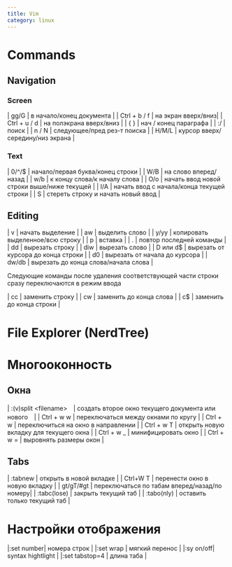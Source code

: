 ```yaml
---
title: Vim
category: linux
---
```

# Commands
## Navigation
### Screen

| gg/G | в начало/конец документа |
| Ctrl + b / f | на экран вверх/вниз|
| Ctrl + u / d | на полэкрана вверх/вниз |
| { } | нач / конец параграфа |
| :/<patt> | поиск |
| n / N | следующее/пред рез-т поиска |
| H/M/L | курсор вверх/середину/низ экрана |

### Text

| 0/^/$ | начало/первая буква/конец строки |
| W/B | на слово вперед/назад |
| w/b | к концу слова/к началу слова |
| O/o | начать ввод новой строки выше/ниже текущей |
| I/A | начать ввод с начала/конца текущей строки |
| S | стереть строку и начать новый ввод |

## Editing

| v | начать выделение |
| aw | выделить слово |
| y/yy | копировать выделенное/всю строку |
| p | вставка |
| . | повтор последней команды |
| dd | вырезать строку |
| diw | вырезать слово |
| D или d$ | вырезать от курсора до конца строки |
| d0 | вырезать от начала до курсора |
| dw/db | вырезать до конца слова/начала слова |

Следующие команды после удаления соответствующей части строки сразу переключаются в режим ввода  

| cc | заменить строку |
| cw | заменить до конца слова |
| c$ | заменить до конца строки |

# File Explorer (NerdTree)
# Многооконность

## Окна

| :(v)split \<filename\>　| создать второе окно текущего документа или нового　|
| Ctrl + w w | переключаться между окнами по кругу |
| Ctrl + w <direction>| переключиться на окно в направлении |
| Ctrl + w T | открыть новую вкладку для текущего окна |
| Ctrl + w _ | минифицировать окно |
| Ctrl + w = | выровнять размеры окон |

## Tabs

| :tabnew <file> | открыть в новой вкладке |
| Ctrl+W T | перенести окно в новую вкладку |
| gt/gT/#gt | переключаться по табам вперед/назад/по номеру|
| :tabc(lose) | закрыть текущий таб |
| :tabo(nly) | оставить только текущий таб |

# Настройки отображения

|:set number| номера строк |
|:set wrap | мягкий перенос |
|:sy on/off| syntax hightlight |
|:set tabstop=4 | длина таба |
